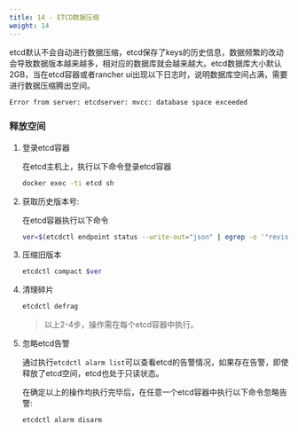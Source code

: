 ```yaml
---
title: 14 - ETCD数据压缩
weight: 14
---
```


etcd默认不会自动进行数据压缩，etcd保存了keys的历史信息，数据频繁的改动会导致数据版本越来越多，相对应的数据库就会越来越大。etcd数据库大小默认2GB，当在etcd容器或者rancher ui出现以下日志时，说明数据库空间占满，需要进行数据压缩腾出空间。

```bash
Error from server: etcdserver: mvcc: database space exceeded
```

### 释放空间

1. 登录etcd容器

    在etcd主机上，执行以下命令登录etcd容器

    ```bash
    docker exec -ti etcd sh
    ```

2. 获取历史版本号:

    在etcd容器执行以下命令

    ```bash
    ver=$(etcdctl endpoint status --write-out="json" | egrep -o '"revision":[0-9]*' | egrep -o '[0-9].*')
    ```

3. 压缩旧版本

    ```bash
    etcdctl compact $ver
    ```

4. 清理碎片

    ```bash
    etcdctl defrag
    ```

    > 以上2-4步，操作需在每个etcd容器中执行。

5. 忽略etcd告警

    通过执行`etcdctl alarm list`可以查看etcd的告警情况，如果存在告警，即使释放了etcd空间，etcd也处于只读状态。

    在确定以上的操作均执行完毕后，在任意一个etcd容器中执行以下命令忽略告警:

    ```bash
    etcdctl alarm disarm
    ```